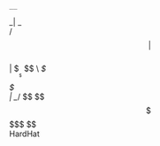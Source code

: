     __    
  _|  \_  
 /   $$ \ 
|  $$$$$$\
| $$___\$$
 \$$    \ 
 _\$$$$$$\
|  \__/ $$
 \$$    $$
  \$$$$$$ 
    \$$    
  HardHat                                               
